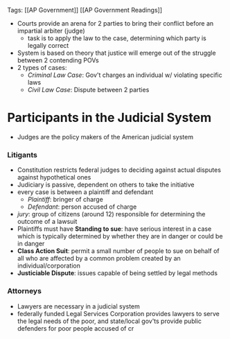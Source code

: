Tags: [[AP Government]] [[AP Government Readings]]

- Courts provide an arena for 2 parties to bring their conflict before an impartial arbiter (judge)
	- task is to apply the law to the case, determining which party is legally correct
- System is based on theory that justice will emerge out of the struggle between 2 contending POVs
- 2 types of cases:
	- *Criminal Law Case*: Gov't charges an individual w/ violating specific laws
	- *Civil Law Case*: Dispute between 2 parties

# Participants in the Judicial System
- Judges are the policy makers of the American judicial system

### Litigants
- Constitution restricts federal judges to deciding against actual disputes against hypothetical ones
- Judiciary is passive, dependent on others to take the initiative
- every case is between a plaintiff and defendant
	- *Plaintiff*: bringer of charge
	- *Defendant*: person accused of charge
- *jury*: group of citizens (around 12) responsible for determining the outcome of a lawsuit
- Plaintiffs must have **Standing to sue**: have serious interest in a case which is typically determined by whether they are in danger or could be in danger
- **Class Action Suit**: permit a small number of people to sue on behalf of all who are affected by a common problem created by an individual/corporation
- **Justiciable Dispute**: issues capable of being settled by legal methods

### Attorneys
- Lawyers are necessary in a judicial system
- federally funded Legal Services Corporation provides lawyers to serve the legal needs of the poor, and state/local gov'ts provide public defenders for poor people accused of cr